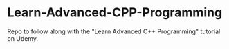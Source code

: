 # Learn-Advanced-CPP-Programming

Repo to follow along with the "Learn Advanced C++ Programming" tutorial on Udemy.

